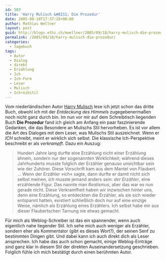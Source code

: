 ```yaml
---
id: 503
title: 'Harry Mulisch &#8211; Die Prozedur'
date: 2005-09-18T17:37:28+00:00
author: Mathias Wellner
layout: post
guid: http://blogs.ethz.ch/mwellner/2005/09/18/harry-mulisch-die-prozedur/
permalink: /2005/09/18/harry-mulisch-die-prozedur/
categories:
  - tagebuch
tags:
  - Autor
  - Dialog
  - direkt
  - Erzählung
  - Ich
  - Ich-Form
  - Leser
  - Mulisch
  - Schreibstil
---
```

Vom niederländischen Autor [Harry Mulisch](https://de.wikipedia.org/wiki/Harry_Mulisch) lese ich jetzt schon das dritte Buch, obwohl ich mit der _Entdeckung des Himmels_ zugegebenermaßen noch nicht ganz durch bin. Im nun vor mir auf dem Schreibtisch liegenden Buch **Die Prozedur** fand ich gleich am Anfang ein paar faszinierende Gedanken, die das Besondere an Mulischs Stil hervorheben. Es ist vor allem die Art des Dialoges mit dem Leser, was Mulischs Stil auszeichnet. Wenn er _ICH_ schreibt, meint er wirklich sich selbst. Die klassische Ich-Perspektive beschreibt er als _verkrampft_. Dazu ein Auszug:

> Hundert Jahre lang durfte eine Erzählung nicht einer Erzählung ähneln, sondern nur der sogenannten Wirklichkeit; während dieses Jahrhunderts musste folglich der Erzähler genauso unsichtbar sein wie der Zuhörer. Diese Vorschrift kam aus dem Mantel von Flaubert. &#8230; Wenn der Erzähler &raquo;ich&laquo; sagte, dann durfte er damit nicht sich selbst meinen, _ich_ musste jemand anders sein: _der Erzähler_, eine erzählende Figur. Das nannte man _Realismus_, aber das war es nun gerade nicht. Diese Verkramfheit haben wir inzwischen hinter uns, denn eine Erzählung, so entdeckten die Erzähler, als sie sich wieder entspannt hatten, existiert schließlich doch nur auf eine einzige Weise, nämlich als Erzählung eines Erzählers. Ich selbst habe mir aus dieser Flaubertschen Tarnung nie etwas gemacht. 

Für mich als Weblog-Schreiber ist das ein spannender, wenn auch eigentlich nahe liegender Stil. Ich sehe mich auch weniger als Erzähler, sondern eher als Kommentator (gibt es dieses Wort?), der seinen Senf zu bestimmten Dingen gibt. Und dabei kann ich auch direkt dich als Leser ansprechen. Ich habe das auch schon gemacht, einige Weblog-Einträge sind ganz klar in diesem Stil der direkten Auseinandersetzung geschrieben. Folglich fühle ich mich bestätigt durch einen berühmten Autor.